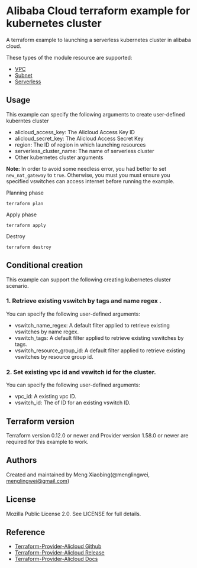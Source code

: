 Alibaba Cloud terraform example for kubernetes cluster
======================================================

A terraform example to launching a serverless kubernetes cluster in alibaba cloud.

These types of the module resource are supported:

- [VPC](https://www.terraform.io/docs/providers/alicloud/r/vpc.html)
- [Subnet](https://www.terraform.io/docs/providers/alicloud/r/vswitch.html)
- [Serverless](https://www.terraform.io/docs/providers/alicloud/r/cs_serverless_kubernetes.html)


Usage
-----
This example can specify the following arguments to create user-defined kuberntes cluster

* alicloud_access_key: The Alicloud Access Key ID
* alicloud_secret_key: The Alicloud Access Secret Key
* region: The ID of region in which launching resources
* serverless_cluster_name: The name  of serverless cluster
* Other kubernetes cluster arguments

**Note:** In order to avoid some needless error, you had better to set `new_nat_gateway` to `true`.
Otherwise, you must you must ensure you specified vswitches can access internet before running the example.

Planning phase

    terraform plan

Apply phase

	terraform apply


Destroy

    terraform destroy


Conditional creation
--------------------
This example can support the following creating kubernetes cluster scenario.

### 1. Retrieve existing vswitch by tags and name regex .

You can specify the following user-defined arguments:

* vswitch_name_regex: A default filter applied to retrieve existing vswitches by name regex.
* vswitch_tags: A default filter applied to retrieve existing vswitches by tags.
* vswitch_resource_group_id: A default filter applied to retrieve existing vswitches by resource group id.

### 2. Set existing vpc id and vswitch id for the cluster.

You can specify the following user-defined arguments:

* vpc_id: A existing vpc ID.
* vswitch_id: The of ID for an existing vswitch ID.


Terraform version
-----------------
Terraform version 0.12.0 or newer and Provider version 1.58.0 or newer are required for this example to work.

Authors
-------
Created and maintained by Meng Xiaobing(@menglingwei, menglingwei@gmail.com)

License
-------
Mozilla Public License 2.0. See LICENSE for full details.

Reference
---------
* [Terraform-Provider-Alicloud Github](https://github.com/terraform-providers/terraform-provider-alicloud)
* [Terraform-Provider-Alicloud Release](https://releases.hashicorp.com/terraform-provider-alicloud/)
* [Terraform-Provider-Alicloud Docs](https://www.terraform.io/docs/providers/alicloud/)



